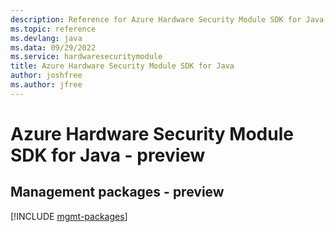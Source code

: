 ```yaml
---
description: Reference for Azure Hardware Security Module SDK for Java
ms.topic: reference
ms.devlang: java
ms.data: 09/29/2022
ms.service: hardwaresecuritymodule
title: Azure Hardware Security Module SDK for Java
author: joshfree
ms.author: jfree
---
```

# Azure Hardware Security Module SDK for Java - preview

## Management packages - preview
[!INCLUDE [mgmt-packages](hardware-security-module-mgmt-index.md)]